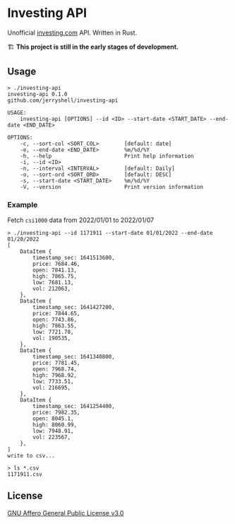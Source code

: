 # Investing API

Unofficial [investing.com](https://www.investing.com/) API. Written in Rust.

🏗 **This project is still in the early stages of development.**

## Usage

```
> ./investing-api
investing-api 0.1.0
github.com/jerryshell/investing-api

USAGE:
    investing-api [OPTIONS] --id <ID> --start-date <START_DATE> --end-date <END_DATE>

OPTIONS:
    -c, --sort-col <SORT_COL>        [default: date]
    -e, --end-date <END_DATE>        %m/%d/%Y
    -h, --help                       Print help information
    -i, --id <ID>                    
    -n, --interval <INTERVAL>        [default: Daily]
    -o, --sort-ord <SORT_ORD>        [default: DESC]
    -s, --start-date <START_DATE>    %m/%d/%Y
    -V, --version                    Print version information
```

### Example

Fetch `csi1000` data from 2022/01/01 to 2022/01/07

```
> ./investing-api --id 1171911 --start-date 01/01/2022 --end-date 01/20/2022
[
    DataItem {
        timestamp_sec: 1641513600,
        price: 7684.46,
        open: 7841.13,
        high: 7865.75,
        low: 7681.13,
        vol: 212063,
    },
    DataItem {
        timestamp_sec: 1641427200,
        price: 7844.65,
        open: 7743.86,
        high: 7863.55,
        low: 7721.78,
        vol: 190535,
    },
    DataItem {
        timestamp_sec: 1641340800,
        price: 7781.45,
        open: 7968.74,
        high: 7968.92,
        low: 7733.51,
        vol: 216695,
    },
    DataItem {
        timestamp_sec: 1641254400,
        price: 7982.35,
        open: 8045.1,
        high: 8060.99,
        low: 7948.91,
        vol: 223567,
    },
]
write to csv...

> ls *.csv
1171911.csv
```

## License

[GNU Affero General Public License v3.0](https://choosealicense.com/licenses/agpl-3.0/)

